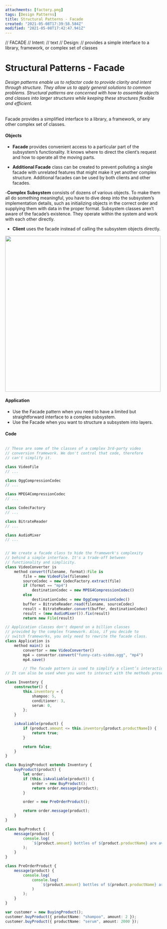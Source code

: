 ```yaml
---
attachments: [factory.png]
tags: [Design Patterns]
title: Structural Patterns - Facade
created: "2021-05-08T17:39:58.584Z"
modified: "2021-05-08T17:42:47.941Z"
---
```


// FACADE
// Intent:
// text
// Design:
// provides a simple interface to a library, framework, or complex set of classes

# Structural Patterns - Facade

###### Design patterns enable us to refactor code to provide clarity and intent through structure. They allow us to apply general solutions to common problems. Structural patterns are concerned with how to assemble objects and classes into larger structures while keeping these structures flexible and efficient.

Facade provides a simplified interface to a library, a framework, or any other complex set of classes.

#### Objects

- **Facade** provides convenient access to a particular part of the subsystem’s functionality. It knows where to direct the client’s request and how to operate all the moving parts.

- **Additional Facade** class can be created to prevent polluting a single facade with unrelated features that might make it yet another complex structure. Additional facades can be used by both clients and other facades.

-**Complex Subsystem** consists of dozens of various objects. To make them all do something meaningful, you have to dive deep into the subsystem’s implementation details, such as initializing objects in the correct order and supplying them with data in the proper format. Subsystem classes aren’t aware of the facade’s existence. They operate within the system and work with each other directly.

- **Client** uses the facade instead of calling the subsystem objects directly.

<img src="https://refactoring.guru/images/patterns/diagrams/facade/structure-indexed.png" width="500" />

#### Application

- Use the Facade pattern when you need to have a limited but straightforward interface to a complex subsystem.
- Use the Facade when you want to structure a subsystem into layers.

#### Code

```typescript

// These are some of the classes of a complex 3rd-party video
// conversion framework. We don't control that code, therefore
// can't simplify it.

class VideoFile
// ...

class OggCompressionCodec
// ...

class MPEG4CompressionCodec
// ...

class CodecFactory
// ...

class BitrateReader
// ...

class AudioMixer
// ...


// We create a facade class to hide the framework's complexity
// behind a simple interface. It's a trade-off between
// functionality and simplicity.
class VideoConverter is
    method convert(filename, format):File is
        file = new VideoFile(filename)
        sourceCodec = new CodecFactory.extract(file)
        if (format == "mp4")
            destinationCodec = new MPEG4CompressionCodec()
        else
            destinationCodec = new OggCompressionCodec()
        buffer = BitrateReader.read(filename, sourceCodec)
        result = BitrateReader.convert(buffer, destinationCodec)
        result = (new AudioMixer()).fix(result)
        return new File(result)

// Application classes don't depend on a billion classes
// provided by the complex framework. Also, if you decide to
// switch frameworks, you only need to rewrite the facade class.
class Application is
    method main() is
        convertor = new VideoConverter()
        mp4 = convertor.convert("funny-cats-video.ogg", "mp4")
        mp4.save()

        // The facade pattern is used to simplify a client’s interaction with a system.
// It can also be used when you want to interact with the methods present in a library without knowing the processing that happens in the background.

class Inventory {
	constructor() {
		this.inventory = {
			shampoo: 5,
			conditioner: 3,
			serum: 0,
		};
	}

	isAvaliable(product) {
		if (product.amount <= this.inventory[product.productName]) {
			return true;
		}

		return false;
	}
}

class BuyingProduct extends Inventory {
	buyProduct(product) {
		let order;
		if (this.isAvaliable(product)) {
			order = new BuyProduct();
			return order.message(product);
		}

		order = new PreOrderProduct();

		return order.message(product);
	}
}

class BuyProduct {
	message(product) {
		console.log(
			`${product.amount} bottles of ${product.productName} are available. Click on "buy" to purchase them.`
		);
	}
}

class PreOrderProduct {
	message(product) {
		console.log(
			console.log(
				`${product.amount} bottles of ${product.productName} are not available. You can Pre-order them on the next page.`
			)
		);
	}
}

var customer = new BuyingProduct();
customer.buyProduct({ productName: "shampoo", amount: 2 });
customer.buyProduct({ productName: "serum", amount: 2000 });

```
